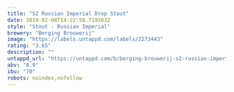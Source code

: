 ```yaml
---
title: "S2 Russian Imperial Drop Stout"
date: 2019-02-08T14:22:58.719383Z
style: "Stout - Russian Imperial"
brewery: "Berging Brouwerij"
image: "https://labels.untappd.com/labels/2273443"
rating: "3.65"
description: ""
untappd_url: "https://untappd.com/b/berging-brouwerij-s2-russian-imperial-drop-stout/2273443"
abv: "8.9"
ibu: "70"
robots: noindex,nofollow
---
```


